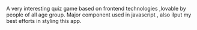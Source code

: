 A very interesting quiz game based on frontend technologies ,lovable by people of all age group. Major component used in javascript , also iIput my best efforts in styling this app. 

